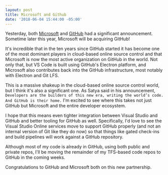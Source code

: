 ```yaml
---
layout: post
title: Microsoft and Github
date: '2018-06-04 15:44:00 -05:00'
---
```


Yesterday, both [Microsoft](https://blogs.microsoft.com/blog/2018/06/04/microsoft-github-empowering-developers/) and 
[GitHub](https://blog.github.com/2018-06-04-github-microsoft/) had a significant announcement. Sometime later this year, Microsoft will be acquiring GitHub!

It's incredible that in the ten years since GitHub started it has become one of the most dominant players in cloud-based online source control and that Microsoft is now the most active organization on GitHub in the world. Not only that, but VS Code is built using GitHub's Electron platform, and Microsoft also contributes back into the GitHub infrastructure, most notably with Electron and Git LFS.

This is a massive shakeup in the cloud-based online source control world, but I think it's also a significant one. As Satya said in his announcement, `Developers are the builders of this new era, writing the world’s code. And GitHub is their home.` I'm excited to see where this takes not just GitHub but Microsoft and the entire developer ecosystem.

I hope that this means even tighter integration between Visual Studio and GitHub and better tooling for GitHub as well. Specifically, I'd love to see the Visual Studio Online services move to support GitHub properly (and not an internal version of Git like they do now) so that things like gated check-ins and build pipelines will work against a GitHub repository.

Although most of my code is already in GitHub, using both public and private repos, I'll be moving the remainder of my TFS-based code repos to GitHub in the coming weeks.

Congratulations to GitHub and Microsoft both on this new partnership.
